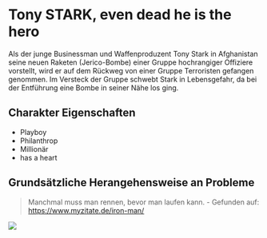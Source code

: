 # Tony STARK, even dead he is the hero

Als der junge Businessman und Waffenproduzent Tony Stark in Afghanistan seine neuen Raketen (Jerico-Bombe) 
einer Gruppe hochrangiger Offiziere vorstellt, wird er auf dem Rückweg von einer Gruppe Terroristen gefangen genommen. 
Im Versteck der Gruppe schwebt Stark in Lebensgefahr, da bei der Entführung eine Bombe in seiner Nähe los ging.

## Charakter Eigenschaften
* Playboy
* Philanthrop
* Millionär
* has a heart

## Grundsätzliche Herangehensweise an Probleme
> Manchmal muss man rennen, bevor man laufen kann. - Gefunden auf: https://www.myzitate.de/iron-man/


<img src = "https://media.playcentral.de/wp-content/uploads/2019/11/03171502/newspic-81258-652x367.jpg"/>